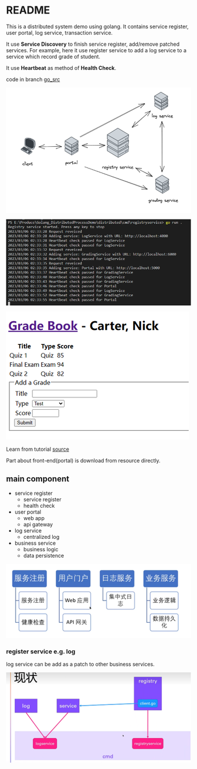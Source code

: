 # README

This is a distributed system demo using golang. It contains service register, user portal, log service, transaction service.

It use **Service Discovery** to finish service register, add/remove patched services. For example, here it use register service to add a log service to a service which record grade of student.

It use **Heartbeat** as method of **Health Check**.

code in branch [go_src](https://github.com/DuGuYifei/Golang_DistributedSystemDemo/tree/go_src)

![](2023-03-06-02-50-42.png)

![](2023-03-06-02-35-30.png)

![](2023-03-06-02-36-02.png)

Learn from tutorial [source](https://www.bilibili.com/video/BV1ZU4y1577q)

Part about front-end(portal) is download from resource directly.

## main component

- service register
  - service register
  - health check
- user portal
  - web app
  - api gateway
- log service
  - centralized log
- business service
  - business logic
  - data persistence

![](2023-03-04-18-03-07.png)

### register service e.g. log

log service can be add as a patch to other business services.

![](2023-03-05-17-32-13.png)